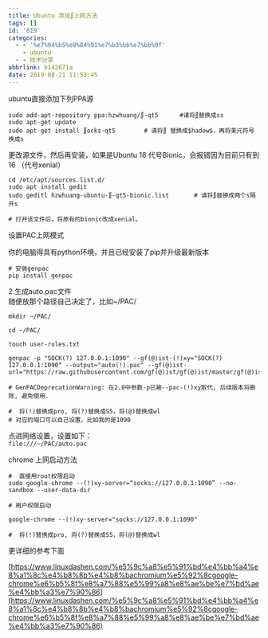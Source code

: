 ```yaml
---
title: Ubuntu 添加∬上网方法
tags: []
id: '819'
categories:
  - - '%e7%94%b5%e8%84%91%e7%b3%bb%e7%bb%9f'
    - ubuntu
  - - 技术分享
abbrlink: b142671a
date: 2019-08-21 11:53:45
---
```


ubuntu直接添加下列PPA源

```
sudo add-apt-repository ppa:hzwhuang/∬-qt5      #请将∬替换成ss
sudo apt-get update
sudo apt-get install ∬ocks-qt5        # 请将∬ 替换成$hadow$，再将美元符号换成s
```

更改源文件，然后再安装，如果是Ubuntu 18 代号Bionic，会报错因为目前只有到16 （代号xenial）

```
cd /etc/apt/sources.list.d/
sudo apt install gedit
sudo geditl hzwhuang-ubuntu-∬-qt5-bionic.list       # 请将∬替换成两个s隔开s

# 打开该文件后，将原有的bionic改成xenial。
```

设置PAC上网模式

你的电脑得具有python环境，并且已经安装了pip并升级最新版本

```
# 安装genpac
pip install genpac
```

2.生成auto.pac文件  
随便放那个路径自己决定了，比如~/PAC/

```
mkdir ~/PAC/

cd ~/PAC/

touch user-rules.txt

genpac -p "SOCK(?) 127.0.0.1:1090" --gf(@)ist-(!)xy="SOCK(?) 127.0.0.1:1090" --output="auto(!).pac" --gf(@)ist-url="https://raw.githubusercontent.com/gf(@)ist/gf(@)ist/master/gf(@)ist.txt"

# GenPACDeprecationWarning: 在2.0中参数-p已被--pac-(!)xy取代, 后续版本将删除, 避免使用.

#  将(!)替换成pro, 将(?)替换成S5，将(@)替换成wl
# 对应的端口可以自己设置，比如我的是1090
```

点进网络设置，设置如下：  
`file:///~/PAC/auto.pac`

chrome 上网启动方法

```
#  直接用root权限启动
sudo google-chrome --(!)xy-server=“socks://127.0.0.1:1090” --no-sandbox --user-data-dir

# 用户权限启动

google-chrome --(!)xy-server="socks://127.0.0.1:1090"

#  将(!)替换成pro, 将(?)替换成S5，将(@)替换成wl
```

更详细的参考下面

[https://www.linuxdashen.com/%e5%9c%a8%e5%91%bd%e4%bb%a4%e8%a1%8c%e4%b8%8b%e4%b8%bachromium%e5%92%8cgoogle-chrome%e6%b5%8f%e8%a7%88%e5%99%a8%e8%ae%be%e7%bd%ae%e4%bb%a3%e7%90%86](https://www.linuxdashen.com/%e5%9c%a8%e5%91%bd%e4%bb%a4%e8%a1%8c%e4%b8%8b%e4%b8%bachromium%e5%92%8cgoogle-chrome%e6%b5%8f%e8%a7%88%e5%99%a8%e8%ae%be%e7%bd%ae%e4%bb%a3%e7%90%86)